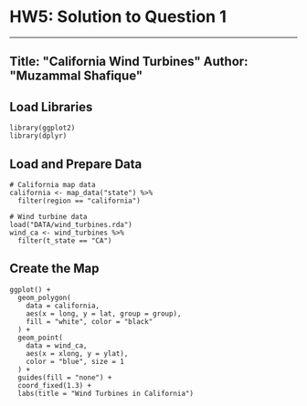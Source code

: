 # HW5: Solution to Question 1
---
Title: "California Wind Turbines"
Author: "Muzammal Shafique"
---

## Load Libraries
```{r}
library(ggplot2)
library(dplyr)
```

## Load and Prepare Data
```{r}
# California map data
california <- map_data("state") %>%
  filter(region == "california")

# Wind turbine data
load("DATA/wind_turbines.rda")
wind_ca <- wind_turbines %>%
  filter(t_state == "CA")
```

## Create the Map
```{r}
ggplot() +
  geom_polygon(
    data = california,
    aes(x = long, y = lat, group = group),
    fill = "white", color = "black"
  ) +
  geom_point(
    data = wind_ca,
    aes(x = xlong, y = ylat),
    color = "blue", size = 1
  ) +
  guides(fill = "none") +
  coord_fixed(1.3) +
  labs(title = "Wind Turbines in California")
```
